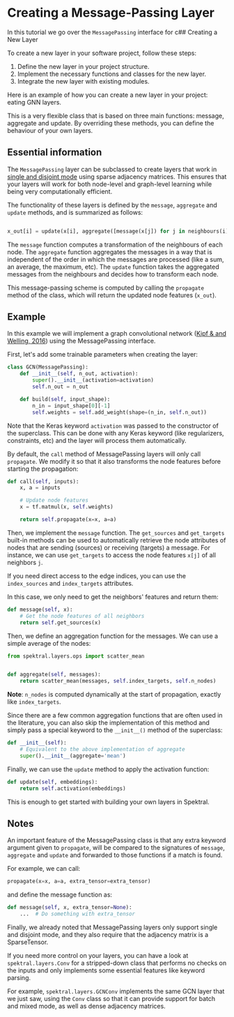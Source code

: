 # Creating a Message-Passing Layer

In this tutorial we go over the `MessagePassing` interface for c## Creating a New Layer

To create a new layer in your software project, follow these steps:

1. Define the new layer in your project structure.
2. Implement the necessary functions and classes for the new layer.
3. Integrate the new layer with existing modules.

Here is an example of how you can create a new layer in your project:
eating GNN layers. 

This is a very flexible class that is based on three main functions: message, aggregate and update.
By overriding these methods, you can define the behaviour of your own layers. 

## Essential information

The `MessagePassing` layer can be subclassed to create layers that work in [single and disjoint mode](/data-modes) using sparse adjacency matrices. This ensures that your layers will work for both node-level and graph-level learning while being very computationally efficient.

The functionality of these layers is defined by the `message`, `aggregate` and `update` methods, and is summarized as follows: 

```python

x_out[i] = update(x[i], aggregate([message(x[j]) for j in neighbours(i)]))

```

The `message` function computes a transformation of the neighbours of each node. The `aggregate` function aggregates the messages in a way that is independent of the order in which the messages are processed (like a sum, an average, the maximum, etc). The `update` function takes the aggregated messages from the neighbours and decides how to transform each node.

This message-passing scheme is computed by calling the `propagate` method of the class, which will return the updated node features (`x_out`).

## Example

In this example we will implement a graph convolutional network ([Kipf & and Welling, 2016](https://arxiv.org/abs/1609.02907)) using the MessagePassing interface. 

First, let's add some trainable parameters when creating the layer: 

```py
class GCN(MessagePassing):
    def __init__(self, n_out, activation):
        super().__init__(activation=activation)
        self.n_out = n_out

    def build(self, input_shape):
        n_in = input_shape[0][-1]
        self.weights = self.add_weight(shape=(n_in, self.n_out))
```

Note that the Keras keyword `activation` was passed to the constructor of the superclass. This can be done with any Keras keyword (like regularizers, constraints, etc) and the layer will process them automatically. 

By default, the `call` method of MessagePassing layers will only call `propagate`. We modify it so that it also transforms the node features before starting the propagation:

```py
def call(self, inputs):
    x, a = inputs

    # Update node features
    x = tf.matmul(x, self.weights)

    return self.propagate(x=x, a=a)
```

Then, we implement the `message` function.
The `get_sources` and `get_targets` built-in methods can be used to automatically retrieve the node attributes of nodes that are sending (sources) or receiving (targets) a message. 
For instance, we can use `get_targets` to access the node features `x[j]` of all neighbors `j`.

If you need direct access to the edge indices, you can use the `index_sources` and `index_targets` attributes.

In this case, we only need to get the neighbors' features and return them:

```py
def message(self, x):
    # Get the node features of all neighbors
    return self.get_sources(x)
```

Then, we define an aggregation function for the messages. We can use a simple average of the nodes:

```py
from spektral.layers.ops import scatter_mean


def aggregate(self, messages):
    return scatter_mean(messages, self.index_targets, self.n_nodes)
```

**Note**: `n_nodes` is computed dynamically at the start of propagation, exactly like `index_targets`.

Since there are a few common aggregation functions that are often used in the literature, you can also skip the implementation of this method and simply pass a special keyword to the `__init__()` method of the superclass:

```py
def __init__(self):
    # Equivalent to the above implementation of aggregate
    super().__init__(aggregate='mean')
```

Finally, we can use the `update` method to apply the activation function: 

```py
def update(self, embeddings):
    return self.activation(embeddings)
```

This is enough to get started with building your own layers in Spektral. 

## Notes

An important feature of the MessagePassing class is that any extra keyword argument given to `propagate`, will be compared to the signatures of `message`, `aggregate` and `update` and forwarded to those functions if a match is found. 

For example, we can call:

```py
propagate(x=x, a=a, extra_tensor=extra_tensor)
```

and define the message function as: 

```py
def message(self, x, extra_tensor=None):
    ...  # Do something with extra_tensor
```


Finally, we already noted that MessagePassing layers only support single and disjoint mode, and they also require that the adjacency matrix is a SparseTensor. 

If you need more control on your layers, you can have a look at `spektral.layers.Conv` for a stripped-down class that performs no checks on the inputs and only implements some essential features like keyword parsing. 

For example, `spektral.layers.GCNConv` implements the same GCN layer that we just saw, using the `Conv` class so that it can provide support for batch and mixed mode, as well as dense adjacency matrices. 
